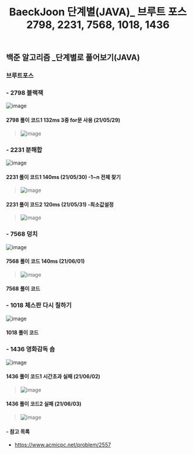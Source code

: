 ﻿---
layout: single
title: "BaeckJoon 단계별(JAVA)_ 브루트 포스 2798, 2231, 7568, 1018, 1436"
read_time: true
categories: 
 - BaeckJoon 
tags: 
 - Algorithm
 - BaeckJoon 
last_modified_at: '2021-05-26 23:21:00 +0800'
toc: true
toc_sticky: true
toc_label: 목차
---
## 백준 알고리즘 _단계별로 풀어보기(JAVA)
### 브루트포스
### - 2798 블랙잭
![image](https://user-images.githubusercontent.com/66898243/119677586-cf1c7100-be79-11eb-9e2f-033704327c7e.png)

#### 2798 풀이 코드1 132ms 3중 for문 사용 (21/05/29)
>  ![image](https://user-images.githubusercontent.com/66898243/120074713-16ed0380-c0d9-11eb-9cd2-8fad9e7e90d8.png)

### - 2231 분해합
![image](https://user-images.githubusercontent.com/66898243/119849261-72878780-bf47-11eb-89af-6d88155f9169.png)

#### 2231 풀이 코드1 140ms (21/05/30)  -1~n 전체 찾기
> ![image](https://user-images.githubusercontent.com/66898243/120108636-0902b580-c1a1-11eb-9a1c-cf1472c6152b.png)

#### 2231 풀이 코드2 120ms (21/05/31) -최소값설정 
> ![image](https://user-images.githubusercontent.com/66898243/120108628-fe482080-c1a0-11eb-9bc0-19735ae961da.png)

### - 7568 덩치
![image](https://user-images.githubusercontent.com/66898243/119849403-8e8b2900-bf47-11eb-9fb4-04c3e891f483.png)

#### 7568 풀이 코드 140ms (21/06/01)
>  ![image](https://user-images.githubusercontent.com/66898243/120341395-ce7c5280-c331-11eb-948d-44608452fe69.png)

#### 7568 풀이 코드
>  

### - 1018 체스판 다시 칠하기
![image](https://user-images.githubusercontent.com/66898243/119849553-afec1500-bf47-11eb-8081-0cb311fde2a8.png)

#### 1018 풀이 코드
>

### - 1436 영화감독 숌
![image](https://user-images.githubusercontent.com/66898243/119849598-b8dce680-bf47-11eb-88d1-03adbec62f38.png)

#### 1436 풀이 코드1 시간초과 실패 (21/06/02)
> ![image](https://user-images.githubusercontent.com/66898243/120503296-24b6c780-c3fe-11eb-8988-66c43faf2456.png)

#### 1436 풀이 코드2 실패 (21/06/03)
> ![image](https://user-images.githubusercontent.com/66898243/120664901-47acae80-c4c6-11eb-8489-e83e3c60a87e.png)

#### - 참고 목록
- https://www.acmicpc.net/problem/2557